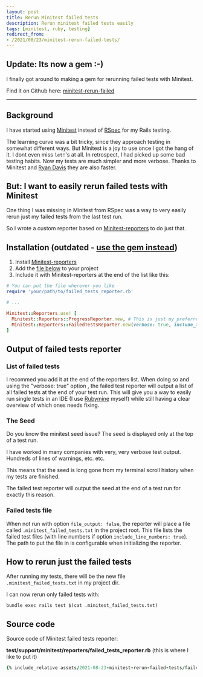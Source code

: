 ```yaml
---
layout: post
title: Rerun Minitest failed tests
description: Rerun minitest failed tests easily
tags: [minitest, ruby, testing]
redirect_from:
- /2021/08/23/minitest-rerun-failed-tests/
---
```


## Update: Its now a gem :-)
I finally got around to making a gem for rerunning failed tests with Minitest. 

Find it on Github here: [minitest-rerun-failed](https://github.com/houen/minitest-rerun-failed)

---

## Background

I have started using [Minitest](https://github.com/seattlerb/minitest) instead of [RSpec](https://github.com/rspec/rspec) for my Rails testing.

The learning curve was a bit tricky, since they approach testing in somewhat different ways. But Minitest is a joy to use once I got the hang of it. I dont even miss `let!`'s at all. In retrospect, I had picked up some bad testing habits. Now my tests are much simpler and more verbose. Thanks to Minitest and [Ryan Davis](https://www.zenspider.com/) they are also faster.

## But: I want to easily rerun failed tests with Minitest

One thing I was missing in Minitest from RSpec was a way to very easily rerun just my failed tests from the last test run. 

So I wrote a custom reporter based on [Minitest-reporters](https://github.com/minitest-reporters/minitest-reporters) to do just that.

## Installation (outdated - [use the gem instead](https://github.com/houen/minitest-rerun-failed))
1. Install [Minitest-reporters](https://github.com/minitest-reporters/minitest-reporters)
1. Add the [file below](#minitest-failed-tests-reporter-code) to your project
1. Include it with Minitest-reporters at the end of the list like this:

```ruby
# You can put the file wherever you like
require 'your/path/to/failed_tests_reporter.rb'

# ...

Minitest::Reporters.use! [
  Minitest::Reporters::ProgressReporter.new, # This is just my preferred reporter. Use the one(s) you like.
  Minitest::Reporters::FailedTestsReporter.new(verbose: true, include_line_numbers: true)
]
```

## Output of failed tests reporter
### List of failed tests
I recommed you add it at the end of the reporters list. When doing so and using the "verbose: true" option , the failed test reporter will output a list of all failed tests at the end of your test run. This will give you a way to easily run single tests in an IDE (I use [Rubymine](https://www.jetbrains.com/ruby/) myself) while still having a clear overview of which ones needs fixing.

### The Seed
Do you know the minitest seed issue? The seed is displayed only at the top of a test run.

I have worked in many companies with very, very verbose test output. Hundreds of lines of warnings, etc. etc. 

This means that the seed is long gone from my terminal scroll history when my tests are finished.

The failed test reporter will output the seed at the end of a test run for exactly this reason.

### Failed tests file
When not run with option `file_output: false`, the reporter will place a file called `.minitest_failed_tests.txt` in the project root. This file lists the failed test files (with line numbers if option `include_line_numbers: true`). The path to put the file in is configurable when initializing the reporter.

## How to rerun just the failed tests
After running my tests, there will be the new file `.minitest_failed_tests.txt` in my project dir.

I can now rerun only failed tests with:

```
bundle exec rails test $(cat .minitest_failed_tests.txt)
```

## Source code
Source code of Minitest failed tests reporter:

**test/support/minitest/reporters/failed_tests_reporter.rb** (this is where I like to put it)

```ruby
{% include_relative assets/2021-08-23-minitest-rerun-failed-tests/failed_tests_reporter.rb %}
```
